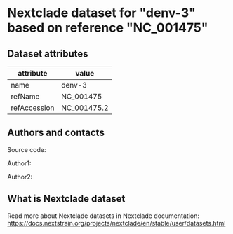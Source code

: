 # Nextclade dataset for "denv-3" based on reference "NC_001475"


## Dataset attributes

| attribute            | value                                    |
| -------------------- | ---------------------------------------- |
| name                 | denv-3                                   |
| refName              | NC_001475                                |
| refAccession         | NC_001475.2                              |


## Authors and contacts

Source code: 

Author1: 

Author2: 

## What is Nextclade dataset

Read more about Nextclade datasets in Nextclade documentation: https://docs.nextstrain.org/projects/nextclade/en/stable/user/datasets.html
